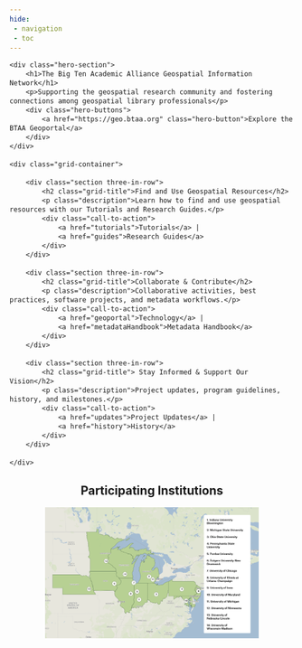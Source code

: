 ```yaml
---
hide:
 - navigation
 - toc
---
```



<body>

	<div class="hero-section">
	    <h1>The Big Ten Academic Alliance Geospatial Information Network</h1>
	    <p>Supporting the geospatial research community and fostering connections among geospatial library professionals</p>
	    <div class="hero-buttons">
	        <a href="https://geo.btaa.org" class="hero-button">Explore the BTAA Geoportal</a>
	    </div>
	</div>

    <div class="grid-container">
    
        <div class="section three-in-row">
            <h2 class="grid-title">Find and Use Geospatial Resources</h2>
            <p class="description">Learn how to find and use geospatial resources with our Tutorials and Research Guides.</p>
            <div class="call-to-action">
                <a href="tutorials">Tutorials</a> |
                <a href="guides">Research Guides</a>
            </div>
    	</div>
        
        <div class="section three-in-row">
            <h2 class="grid-title">Collaborate & Contribute</h2>
            <p class="description">Collaborative activities, best practices, software projects, and metadata workflows.</p>
            <div class="call-to-action">
                <a href="geoportal">Technology</a> |
                <a href="metadataHandbook">Metadata Handbook</a>
            </div>
        </div>
        
        <div class="section three-in-row">
            <h2 class="grid-title"> Stay Informed & Support Our Vision</h2>
            <p class="description">Project updates, program guidelines, history, and milestones.</p>
            <div class="call-to-action">
                <a href="updates">Project Updates</a> |
                <a href="history">History</a>
            </div>
        </div>
        
    </div>
    
<div style="text-align: center;">
<h2>Participating Institutions</h2>
    
<img src="images/BTAA-GIN-institutions.png" alt="Map of participating institutions" width= "75%">

</div>
  
</body>
</html>



